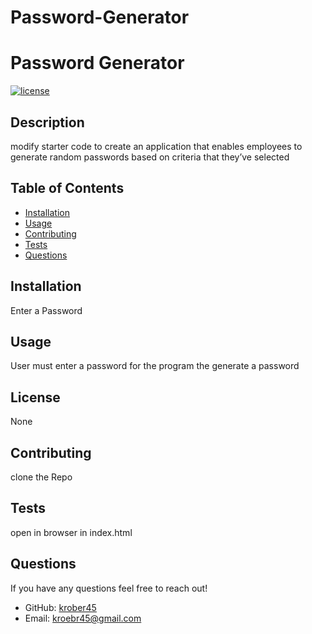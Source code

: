 # Password-Generator

# Password Generator

  [![license](https://img.shields.io/badge/license-None-red)](https://shields.io)

  ## Description 

modify starter code to create an application that enables employees to generate random passwords based on criteria that they’ve selected

  ## Table of Contents
  - [Installation](#installation)
  - [Usage](#usage)
  - [Contributing](#contributing)
  - [Tests](#tests)
  - [Questions](#questions)
  
  ## Installation
  Enter a Password

  ## Usage
  User must enter a password for the program the generate a password

  ## License
  None

  ## Contributing
  clone the Repo

  ## Tests
  open in browser in index.html

  ## Questions

  If you have any questions feel free to reach out!
  - GitHub: [krober45](https://github.com/krober45)
  - Email: kroebr45@gmail.com
